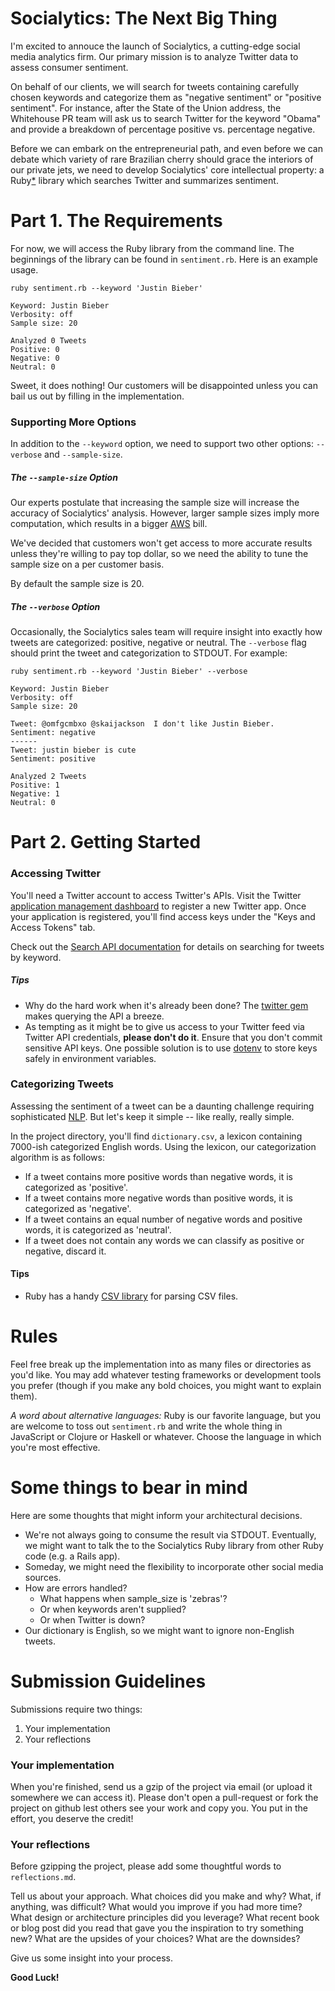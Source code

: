 # Socialytics: The Next Big Thing

I'm excited to annouce the launch of Socialytics, a cutting-edge social media analytics firm. Our primary mission is to analyze Twitter data to assess consumer sentiment.

On behalf of our clients, we will search for tweets containing carefully chosen keywords and categorize them as "negative sentiment" or "positive sentiment". For instance, after the State of the Union address, the Whitehouse PR team will ask us to search Twitter for the keyword "Obama" and provide a breakdown of percentage positive vs. percentage negative.

Before we can embark on the entrepreneurial path, and even before we can debate which variety of rare Brazilian cherry should grace the interiors of our private jets, we need to develop Socialytics' core intellectual property: a Ruby[*](#other-languages) library which searches Twitter and summarizes sentiment.

# Part 1. The Requirements

For now, we will access the Ruby library from the command line. The beginnings of the library can be found in `sentiment.rb`. Here is an example usage.

```
ruby sentiment.rb --keyword 'Justin Bieber'

Keyword: Justin Bieber
Verbosity: off
Sample size: 20

Analyzed 0 Tweets
Positive: 0
Negative: 0
Neutral: 0
```

Sweet, it does nothing! Our customers will be disappointed unless you can bail us out by filling in the implementation.

### Supporting More Options

In addition to the `--keyword` option, we need to support two other options: `--verbose` and `--sample-size`.

##### The `--sample-size` Option
Our experts postulate that increasing the sample size will increase the accuracy of Socialytics' analysis. However, larger sample sizes imply more computation, which results in a bigger [AWS](http://en.wikipedia.org/wiki/Amazon_Web_Services) bill.

We've decided that customers won't get access to more accurate results unless they're willing to pay top dollar, so we need the ability to tune the sample size on a per customer basis.

By default the sample size is 20.

##### The `--verbose` Option
Occasionally, the Socialytics sales team will require insight into exactly how tweets are categorized: positive, negative or neutral. The `--verbose` flag should print the tweet and categorization to STDOUT. For example:

```
ruby sentiment.rb --keyword 'Justin Bieber' --verbose

Keyword: Justin Bieber
Verbosity: off
Sample size: 20

Tweet: @omfgcmbxo @skaijackson  I don't like Justin Bieber.
Sentiment: negative
------
Tweet: justin bieber is cute
Sentiment: positive

Analyzed 2 Tweets
Positive: 1
Negative: 1
Neutral: 0
```

# Part 2. Getting Started

### Accessing Twitter

You'll need a Twitter account to access Twitter's APIs.  Visit the Twitter [application management dashboard](https://apps.twitter.com/) to register a new Twitter app. Once your application is registered, you'll find access keys under the "Keys and Access Tokens" tab.

Check out the [Search API documentation](https://dev.twitter.com/rest/public/search) for details on searching for tweets by keyword.

##### Tips
- Why do the hard work when it's already been done? The [twitter gem](https://github.com/sferik/twitter) makes querying the API a breeze.
- As tempting as it might be to give us access to your Twitter feed via Twitter API credentials, __please don't do it__. Ensure that you don't commit sensitive API keys. One possible solution is to use [dotenv](https://github.com/bkeepers/dotenv#sinatra-or-plain-ol-ruby) to store keys safely in environment variables.

### Categorizing Tweets

Assessing the sentiment of a tweet can be a daunting challenge requiring sophisticated [NLP](http://en.wikipedia.org/wiki/Natural_language_processing). But let's keep it simple -- like really, really simple.

In the project directory, you'll find `dictionary.csv`, a lexicon containing 7000-ish categorized English words. Using the lexicon, our categorization algorithm is as follows:

- If a tweet contains more positive words than negative words, it is categorized as 'positive'.
- If a tweet contains more negative words than positive words, it is categorized as 'negative'.
- If a tweet contains an equal number of negative words and positive words, it is categorized as 'neutral'.
- If a tweet does not contain any words we can classify as positive or negative, discard it.

#### Tips
- Ruby has a handy [CSV library](http://ruby-doc.org/stdlib-1.9.2/libdoc/csv/rdoc/CSV.html) for parsing CSV files.

# Rules
Feel free break up the implementation into as many files or directories as you'd like. You may add whatever testing frameworks or development tools you prefer (though if you make any bold choices, you might want to explain them).

<a name="other-languages"></a>*A word about alternative languages:* Ruby is our favorite language, but you are welcome to toss out `sentiment.rb` and write the whole thing in JavaScript or Clojure or Haskell or whatever. Choose the language in which you're most effective.

# Some things to bear in mind

Here are some thoughts that might inform your architectural decisions.
- We're not always going to consume the result via STDOUT. Eventually, we might want to talk the to the Socialytics Ruby library from other Ruby code (e.g. a Rails app).
- Someday, we might need the flexibility to incorporate other social media sources.
- How are errors handled?
  - What happens when sample_size is 'zebras'?
  - Or when keywords aren't supplied?
  - Or when Twitter is down?
- Our dictionary is English, so we might want to ignore non-English tweets.

# Submission Guidelines

Submissions require two things:

1. Your implementation
2. Your reflections


### Your implementation
When you're finished, send us a gzip of the project via email (or upload it somewhere we can access it). Please don't open a pull-request or fork the project on github lest others see your work and copy you. You put in the effort, you deserve the credit!

### Your reflections
Before gzipping the project, please add some thoughtful words to `reflections.md`.

Tell us about your approach. What choices did you make and why? What, if anything, was difficult? What would you improve if you had more time? What design or architecture principles did you leverage? What recent book or blog post did you read that gave you the inspiration to try something new? What are the upsides of your choices? What are the downsides?

Give us some insight into your process.


__Good Luck!__
